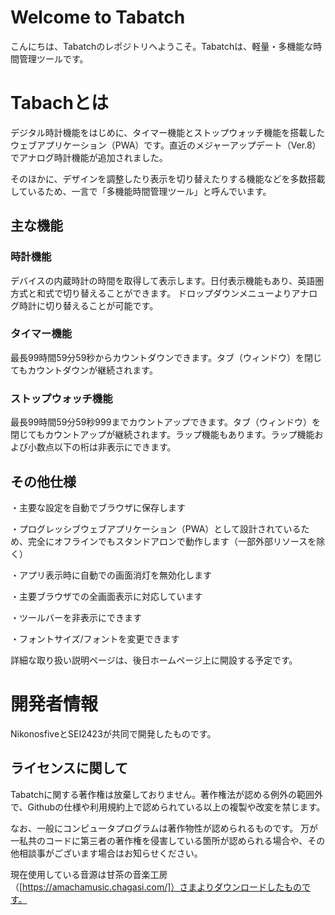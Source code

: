 # Welcome to Tabatch

こんにちは、Tabatchのレポジトリへようこそ。Tabatchは、軽量・多機能な時間管理ツールです。


# Tabachとは

デジタル時計機能をはじめに、タイマー機能とストップウォッチ機能を搭載したウェブアプリケーション（PWA）です。直近のメジャーアップデート（Ver.8）でアナログ時計機能が追加されました。

そのほかに、デザインを調整したり表示を切り替えたりする機能などを多数搭載しているため、一言で「多機能時間管理ツール」と呼んでいます。

## 主な機能
### 時計機能

デバイスの内蔵時計の時間を取得して表示します。日付表示機能もあり、英語圏方式と和式で切り替えることができます。
ドロップダウンメニューよりアナログ時計に切り替えることが可能です。

### タイマー機能

最長99時間59分59秒からカウントダウンできます。タブ（ウィンドウ）を閉じてもカウントダウンが継続されます。

### ストップウォッチ機能

最長99時間59分59秒999までカウントアップできます。タブ（ウィンドウ）を閉じてもカウントアップが継続されます。ラップ機能もあります。ラップ機能および小数点以下の桁は非表示にできます。

## その他仕様

・主要な設定を自動でブラウザに保存します

・プログレッシブウェブアプリケーション（PWA）として設計されているため、完全にオフラインでもスタンドアロンで動作します（一部外部リソースを除く）

・アプリ表示時に自動での画面消灯を無効化します

・主要ブラウザでの全画面表示に対応しています

・ツールバーを非表示にできます

・フォントサイズ/フォントを変更できます

詳細な取り扱い説明ページは、後日ホームページ上に開設する予定です。

# 開発者情報

NikonosfiveとSEI2423が共同で開発したものです。

## ライセンスに関して

Tabatchに関する著作権は放棄しておりません。著作権法が認める例外の範囲外で、Githubの仕様や利用規約上で認められている以上の複製や改変を禁じます。

なお、一般にコンピュータプログラムは著作物性が認められるものです。
万が一私共のコードに第三者の著作権を侵害している箇所が認められる場合や、その他相談事がございます場合はお知らせください。

現在使用している音源は甘茶の音楽工房（[https://amachamusic.chagasi.com/]）さまよりダウンロードしたものです。

